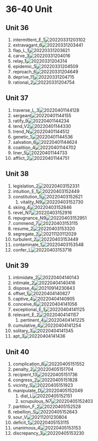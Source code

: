 # 36-40 Unit

## Unit 36

1. intermittent_E_1![20220331203102](https://raw.githubusercontent.com/Logible/Image/main/note_image/20220331203102.png)
2. extravagant_6![20220331203441](https://raw.githubusercontent.com/Logible/Image/main/note_image/20220331203441.png)
3. flap_L_1![20220331203621](https://raw.githubusercontent.com/Logible/Image/main/note_image/20220331203621.png)
4. carve_3![20220331204016](https://raw.githubusercontent.com/Logible/Image/main/note_image/20220331204016.png)
5. relay_1![20220331204314](https://raw.githubusercontent.com/Logible/Image/main/note_image/20220331204314.png)
6. epidemic_5![20220331204509](https://raw.githubusercontent.com/Logible/Image/main/note_image/20220331204509.png)
7. reproach_6![20220331204649](https://raw.githubusercontent.com/Logible/Image/main/note_image/20220331204649.png)
8. deprive_11![20220331204715](https://raw.githubusercontent.com/Logible/Image/main/note_image/20220331204715.png)
9. rational_2![20220331204754](https://raw.githubusercontent.com/Logible/Image/main/note_image/20220331204754.png)

## Unit 37

1. traverse_L_3![20220401144128](https://raw.githubusercontent.com/Logible/Image/main/note_image/20220401144128.png)
2. sergeant![20220401144155](https://raw.githubusercontent.com/Logible/Image/main/note_image/20220401144155.png)
3. ratify_9![20220401144234](https://raw.githubusercontent.com/Logible/Image/main/note_image/20220401144234.png)
4. tend_V2![20220401144330](https://raw.githubusercontent.com/Logible/Image/main/note_image/20220401144330.png)
5. trend_N![20220401144512](https://raw.githubusercontent.com/Logible/Image/main/note_image/20220401144512.png)
6. genetic_1![20220401144536](https://raw.githubusercontent.com/Logible/Image/main/note_image/20220401144536.png)
7. salvation_6![20220401144624](https://raw.githubusercontent.com/Logible/Image/main/note_image/20220401144624.png)
8. coalition_4![20220401144702](https://raw.githubusercontent.com/Logible/Image/main/note_image/20220401144702.png)
9. liner_5![20220401144733](https://raw.githubusercontent.com/Logible/Image/main/note_image/20220401144733.png)
10. afflict_2![20220401144751](https://raw.githubusercontent.com/Logible/Image/main/note_image/20220401144751.png)

## Unit 38

1. legislation_2![20220403152331](https://raw.githubusercontent.com/Logible/Image/main/note_image/20220403152331.png)
2. intuition_E_1![20220403152449](https://raw.githubusercontent.com/Logible/Image/main/note_image/20220403152449.png)
3. constitution_5![20220403152621](https://raw.githubusercontent.com/Logible/Image/main/note_image/20220403152621.png)
    1. vitality_N9![20220403152730](https://raw.githubusercontent.com/Logible/Image/main/note_image/20220403152730.png)
4. skiing_4![20220403152846](https://raw.githubusercontent.com/Logible/Image/main/note_image/20220403152846.png)
5. revel_N7![20220403152916](https://raw.githubusercontent.com/Logible/Image/main/note_image/20220403152916.png)
6. repugnance_N9![20220403152951](https://raw.githubusercontent.com/Logible/Image/main/note_image/20220403152951.png)
7. commend_7![20220403153115](https://raw.githubusercontent.com/Logible/Image/main/note_image/20220403153115.png)
8. resume_2![20220403153320](https://raw.githubusercontent.com/Logible/Image/main/note_image/20220403153320.png)
9. segregate_2![20211120112029](https://raw.githubusercontent.com/Logible/Image/main/note_image/20211120112029.png)
10. turbulent_2![20220403153449](https://raw.githubusercontent.com/Logible/Image/main/note_image/20220403153449.png)
11. contaminate_1![20220403153548](https://raw.githubusercontent.com/Logible/Image/main/note_image/20220403153548.png)
12. confer_L![20220403153718](https://raw.githubusercontent.com/Logible/Image/main/note_image/20220403153718.png)

## Unit 39

1. intimidate_2![20220404140143](https://raw.githubusercontent.com/Logible/Image/main/note_image/20220404140143.png)
2. intimate_2![20220404140416](https://raw.githubusercontent.com/Logible/Image/main/note_image/20220404140416.png)
3. dispose_4![20210914230843](https://raw.githubusercontent.com/Logible/Image/main/note_image/20210914230843.png)
4. offset_1![20220404140827](https://raw.githubusercontent.com/Logible/Image/main/note_image/20220404140827.png)
5. captive_4![20220404140905](https://raw.githubusercontent.com/Logible/Image/main/note_image/20220404140905.png)
6. conceive_6![20220404141056](https://raw.githubusercontent.com/Logible/Image/main/note_image/20220404141056.png)
7. exceptional_E_1![20220404141125](https://raw.githubusercontent.com/Logible/Image/main/note_image/20220404141125.png)
8. relevant_E_2![20220404141157](https://raw.githubusercontent.com/Logible/Image/main/note_image/20220404141157.png)
   1. pertinent_4![20220404141225](https://raw.githubusercontent.com/Logible/Image/main/note_image/20220404141225.png)
9. cumulative_4![20220404141254](https://raw.githubusercontent.com/Logible/Image/main/note_image/20220404141254.png)
10. solitary_3![20220404141345](https://raw.githubusercontent.com/Logible/Image/main/note_image/20220404141345.png)
11. apt_3![20220404141436](https://raw.githubusercontent.com/Logible/Image/main/note_image/20220404141436.png)

## Unit 40

1. complication_6![20220405151552](https://raw.githubusercontent.com/Logible/Image/main/note_image/20220405151552.png)
2. penalty_2![20220405151704](https://raw.githubusercontent.com/Logible/Image/main/note_image/20220405151704.png)
3. recipient_13![20220405151736](https://raw.githubusercontent.com/Logible/Image/main/note_image/20220405151736.png)
4. congress_2![20220405151828](https://raw.githubusercontent.com/Logible/Image/main/note_image/20220405151828.png)
5. vicinity_S![20220405151923](https://raw.githubusercontent.com/Logible/Image/main/note_image/20220405151923.png)
6. manipulate_D![20220405152049](https://raw.githubusercontent.com/Logible/Image/main/note_image/20220405152049.png)
    1. dial_L![20220405152151](https://raw.githubusercontent.com/Logible/Image/main/note_image/20220405152151.png)
    2. scrupulous_N7![20220405152403](https://raw.githubusercontent.com/Logible/Image/main/note_image/20220405152403.png)
7. partition_F_2![20220405152528](https://raw.githubusercontent.com/Logible/Image/main/note_image/20220405152528.png)
8. rebellion_S![20220405152643](https://raw.githubusercontent.com/Logible/Image/main/note_image/20220405152643.png)
9. sour_V![20211201230804](https://raw.githubusercontent.com/Logible/Image/main/note_image/20211201230804.png)
10. deficit_1![20220405153115](https://raw.githubusercontent.com/Logible/Image/main/note_image/20220405153115.png)
11. unanimous_4![20220405153153](https://raw.githubusercontent.com/Logible/Image/main/note_image/20220405153153.png)
12. discrepancy_3![20220405153230](https://raw.githubusercontent.com/Logible/Image/main/note_image/20220405153230.png)
